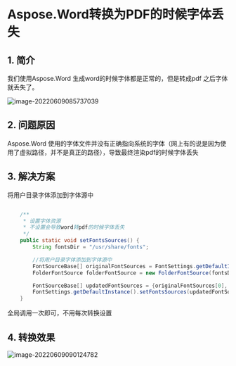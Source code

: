 # Aspose.Word转换为PDF的时候字体丢失

## 1. 简介

我们使用Aspose.Word 生成word的时候字体都是正常的，但是转成pdf 之后字体就丢失了。

![image-20220609085737039](https://abelsun-1256449468.cos.ap-beijing.myqcloud.com/image/image-20220609085737039.png)

## 2. 问题原因

Aspose.Word 使用的字体文件并没有正确指向系统的字体（网上有的说是因为使用了虚拟路径，并不是真正的路径），导致最终渲染pdf的时候字体丢失

## 3. 解决方案

将用户目录字体添加到字体源中

```java

    /**
     * 设置字体资源
     * 不设置会导致word转pdf的时候字体丢失
     */
    public static void setFontsSources() {
        String fontsDir = "/usr/share/fonts";

        //将用户目录字体添加到字体源中
        FontSourceBase[] originalFontSources = FontSettings.getDefaultInstance().getFontsSources();
        FolderFontSource folderFontSource = new FolderFontSource(fontsDir, true);

        FontSourceBase[] updatedFontSources = {originalFontSources[0], folderFontSource};
        FontSettings.getDefaultInstance().setFontsSources(updatedFontSources);
    }
```

全局调用一次即可，不用每次转换设置

## 4. 转换效果

![image-20220609090124782](https://abelsun-1256449468.cos.ap-beijing.myqcloud.com/image/image-20220609090124782.png)